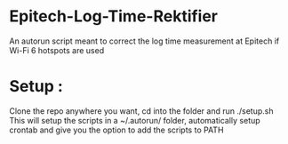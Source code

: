 # Epitech-Log-Time-Rektifier
An autorun script meant to correct the log time measurement at Epitech if Wi-Fi 6 hotspots are used

# Setup :
Clone the repo anywhere you want, cd into the folder and run ./setup.sh
This will setup the scripts in a ~/.autorun/ folder, automatically setup crontab and give you the option to add the scripts to PATH
